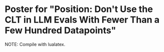 # Poster for "Position: Don't Use the CLT in LLM Evals With Fewer Than a Few Hundred Datapoints"

NOTE: Compile with lualatex.